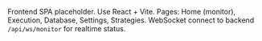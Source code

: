 Frontend SPA placeholder. Use React + Vite. Pages: Home (monitor), Execution, Database, Settings, Strategies.
WebSocket connect to backend `/api/ws/monitor` for realtime status.